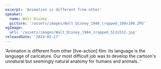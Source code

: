 ```yaml
---
excerpt: 'Animation is different from other'
speaker:
  name: Walt Disney
  picture: '/assets/images/Walt_Disney_1946_cropped_100x100.JPG'
ogImage:
  url: '/assets/images/Walt_Disney_1964_cropped_512x512.jpg'
releaseDate: '2024-02-17'
---
```


'Animation is different from other [live-action] film. Its language is the language of caricature. Our most difficult job was to develop the cartoon's unnatural but seemingly natural anatomy for humans and animals.'
